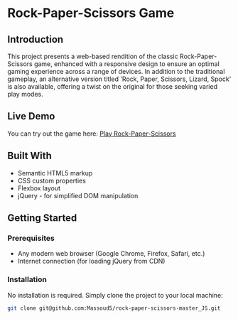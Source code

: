 # Rock-Paper-Scissors Game

## Introduction

This project presents a web-based rendition of the classic Rock-Paper-Scissors game, enhanced with a responsive design to ensure an optimal gaming experience across a range of devices. In addition to the traditional gameplay, an alternative version titled 'Rock, Paper, Scissors, Lizard, Spock' is also available, offering a twist on the original for those seeking varied play modes.

## Live Demo

You can try out the game here: [Play Rock-Paper-Scissors](https://massoud5.github.io/rock-paper-scissors-master/Triangle-document.html)

## Built With

- Semantic HTML5 markup
- CSS custom properties
- Flexbox layout
- jQuery - for simplified DOM manipulation

## Getting Started

### Prerequisites

- Any modern web browser (Google Chrome, Firefox, Safari, etc.)
- Internet connection (for loading jQuery from CDN)

### Installation

No installation is required. Simply clone the project to your local machine:

```bash
git clone git@github.com:Massoud5/rock-paper-scissors-master_JS.git
```
